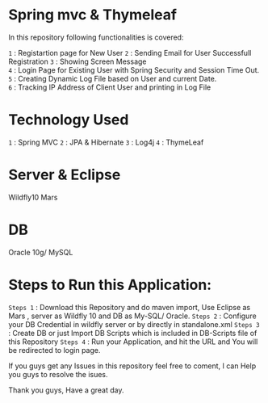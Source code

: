 # Spring mvc & Thymeleaf


In this repository following functionalities is covered:                                                                                 

`1` : Registartion page for New User                                                                                                     `2` : Sending Email for User Successfull Registration 
`3` : Showing Screen Message                                                                                                             
`4` : Login Page for Existing User with Spring Security and Session Time Out.                                                           
`5` : Creating Dynamic Log File based on User and current Date.                                                                         
`6` : Tracking IP Address of Client User and printing in Log File                                                                       

# Technology Used
 `1` : Spring MVC
 `2` : JPA & Hibernate
 `3` : Log4j
 `4` : ThymeLeaf
 
 # Server & Eclipse
  Wildfly10
  Mars
  
 # DB
   Oracle 10g/ MySQL
  
 # Steps to Run this Application:
 
 `Steps 1` : Download this Repository and do maven import, Use Eclipse as Mars , server as Wildfly 10 and DB as My-SQL/ Oracle.
 `Steps 2` : Configure your DB Credential in wildfly server or by directly in standalone.xml
 `Steps 3` : Create DB or just Import DB Scripts which is included in DB-Scripts file of this Repository
 `Steps 4` : Run your Application, and hit the URL and You will be redirected to login page.
 
 If you guys get any Issues in this repository feel free to coment, I can Help you guys to resolve the isues.
 
 Thank you guys, Have a great day.
 

 
 
 
 
 
